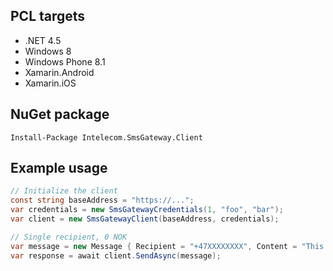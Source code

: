 ## PCL targets ##

- .NET 4.5
- Windows 8
- Windows Phone 8.1
- Xamarin.Android
- Xamarin.iOS

## NuGet package ##
 
```
Install-Package Intelecom.SmsGateway.Client
```

## Example usage ##

```csharp
// Initialize the client
const string baseAddress = "https://...";
var credentials = new SmsGatewayCredentials(1, "foo", "bar");
var client = new SmsGatewayClient(baseAddress, credentials);

// Single recipient, 0 NOK
var message = new Message { Recipient = "+47XXXXXXXX", Content = "This is a test" };
var response = await client.SendAsync(message);
```

